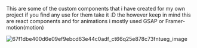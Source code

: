 This are some of the custom components that i have created for my own project if you find any use for them take it :D the however keep in mind this are react components and for animations i mostly used GSAP or Framer-motion(motion)

![67f1dbe400d6e09ef9ebcd63e44c0adf_ct66q25e878c73fntueg_image](https://github.com/user-attachments/assets/95aeb39b-de78-495a-a182-77a7fdc313e2)
